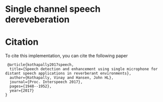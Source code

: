 # Single channel speech dereveberation


Citation
========

To cite this implementation, you can cite the following paper

     @article{kothapally2017speech,
      title={Speech detection and enhancement using single microphone for distant speech applications in reverberant environments},
      author={Kothapally, Vinay and Hansen, John HL},
      journal={Proc. Interspeech 2017},
      pages={1948--1952},
      year={2017}
    }


